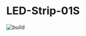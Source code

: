 # LED-Strip-01S

![build](https://github.com/lirc572/LED-Strip-01S/workflows/PlatformIO%20CI/badge.svg)
